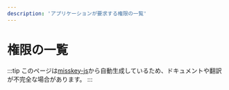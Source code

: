 ```yaml
---
description: 'アプリケーションが要求する権限の一覧'
---
```


# 権限の一覧

:::tip
このページは[misskey-js](https://github.com/misskey-dev/misskey/tree/develop/packages/misskey-js)から自動生成しているため、ドキュメントや翻訳が不完全な場合があります。
:::

<ApiPermissions></ApiPermissions>
